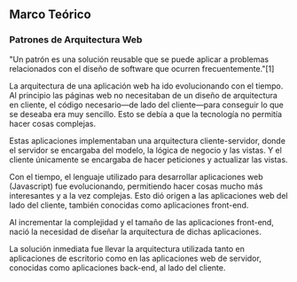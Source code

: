 ## Marco Teórico

### Patrones de Arquitectura Web
"Un patrón es una solución reusable que se puede aplicar a problemas relacionados con el diseño de software que ocurren frecuentemente."[1]

La arquitectura de una aplicación web ha ido evolucionando con el tiempo. Al principio las páginas web no necesitaban de un diseño de arquitectura en cliente, el código necesario—de lado del cliente—para conseguir lo que se deseaba era muy sencillo. Esto se debía a que la tecnología no permitía hacer cosas complejas.

Estas aplicaciones implementaban una arquitectura cliente-servidor, donde el servidor se encargaba del modelo, la lógica de negocio y las vistas. Y el cliente únicamente se encargaba de hacer peticiones y actualizar las vistas.

Con el tiempo, el lenguaje utilizado para desarrollar aplicaciones web (Javascript) fue evolucionando, permitiendo hacer cosas mucho más interesantes y a la vez complejas. Esto dió origen a las aplicaciones web del lado del cliente, también conocidas como aplicaciones front-end.

Al incrementar la complejidad y el tamaño de las aplicaciones front-end, nació la necesidad de diseñar la arquitectura de dichas aplicaciones.

La solución inmediata fue llevar la arquitectura utilizada tanto en aplicaciones de escritorio como en las aplicaciones web de servidor,  conocidas como aplicaciones back-end, al lado del cliente.